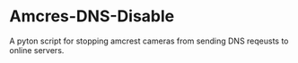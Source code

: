 # Amcres-DNS-Disable
A pyton script for stopping amcrest cameras from sending DNS reqeusts to online servers.
